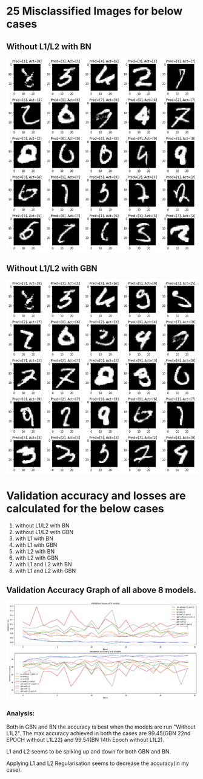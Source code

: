 # 25 Misclassified Images for below cases

## Without L1/L2 with BN

![](https://github.com/ganeshkcs/EVA4B2/blob/master/S6/BN_MISCLASSIFIED_WITHOUT_L1L2.png)

## Without L1/L2 with GBN

![](https://github.com/ganeshkcs/EVA4B2/blob/master/S6/GBN_MISCLASSIFIED_WITHOUT_L1L2.png)

# Validation accuracy and losses are calculated for the below cases
1. without L1/L2 with BN
2. without L1/L2 with GBN
3. with L1 with BN
4. with L1 with GBN
5. with L2 with BN
6. with L2 with GBN
7. with L1 and L2 with BN
8. with L1 and L2 with GBN

## Validation Accuracy Graph of all above 8 models.

![](https://github.com/ganeshkcs/EVA4B2/blob/master/S6/LOSS_ACCURACY_FOR_8CASES.png)

### Analysis:

Both in GBN and BN the accuracy is best when the models are run "Without L1L2". The max accuracy achieved in both the cases are 99.45(GBN 22nd EPOCH without L1L22) and 99.54(BN 14th Epoch without L1L2).

L1 and L2 seems to be spiking up and down for both GBN and BN.

Applying L1 and L2 Regularisation seems to decrease the accuracy(in my case).
